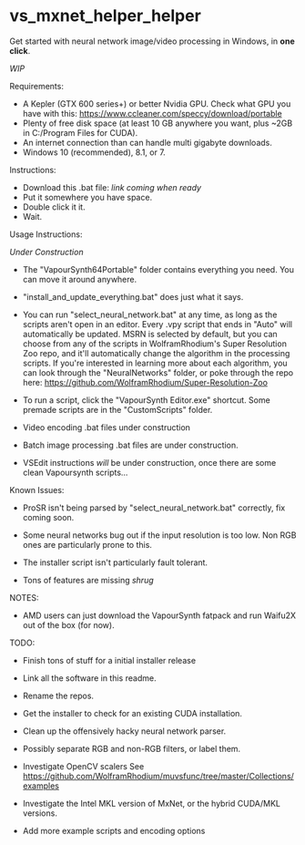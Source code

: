 # vs_mxnet_helper_helper
Get started with neural network image/video processing in Windows, in **one click**. 

*WIP*

Requirements:
- A Kepler (GTX 600 series+) or better Nvidia GPU. Check what GPU you have with this: https://www.ccleaner.com/speccy/download/portable
- Plenty of free disk space (at least 10 GB anywhere you want, plus ~2GB in C:/Program Files for CUDA).
- An internet connection than can handle multi gigabyte downloads. 
- Windows 10 (recommended), 8.1, or 7.

Instructions: 

- Download this .bat file: *link coming when ready*
- Put it somewhere you have space.
- Double click it it.
- Wait. 

Usage Instructions:

*Under Construction*

- The "VapourSynth64Portable" folder contains everything you need. You can move it around anywhere. 

- "install_and_update_everything.bat" does just what it says. 

- You can run "select_neural_network.bat" at any time, as long as the scripts aren't open in an editor. Every .vpy script that ends in "Auto" will automatically be updated. MSRN is selected by default, but you can choose from any of the scripts in WolframRhodium's Super Resolution Zoo repo, and it'll automatically change the algorithm in the processing scripts. If you're interested in learning more about each algorithm, you can look through the "NeuralNetworks" folder, or poke through the repo here: https://github.com/WolframRhodium/Super-Resolution-Zoo

- To run a script, click the "VapourSynth Editor.exe" shortcut. Some premade scripts are in the "CustomScripts" folder. 

- Video encoding .bat files under construction

- Batch image processing .bat files are under construction. 

- VSEdit instructions *will* be under construction, once there are some clean Vapoursynth scripts...

Known Issues:

- ProSR isn't being parsed by "select_neural_network.bat" correctly, fix coming soon. 

- Some neural networks bug out if the input resolution is too low. Non RGB ones are particularly prone to this.

- The installer script isn't particularly fault tolerant. 

- Tons of features are missing *shrug* 

NOTES:

- AMD users can just download the VapourSynth fatpack and run Waifu2X out of the box (for now). 

TODO:

- Finish tons of stuff for a initial installer release

- Link all the software in this readme.

- Rename the repos.

- Get the installer to check for an existing CUDA installation. 

- Clean up the offensively hacky neural network parser.

- Possibly separate RGB and non-RGB filters, or label them.
 
- Investigate OpenCV scalers See https://github.com/WolframRhodium/muvsfunc/tree/master/Collections/examples
 
- Investigate the Intel MKL version of MxNet, or the hybrid CUDA/MKL versions. 
 
- Add more example scripts and encoding options
 
 
